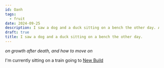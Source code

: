 ```yaml
---
id: Oanh
tags:
  - fruit
date: 2024-09-25
description: I saw a dog and a duck sitting on a bench the other day. And on growth after death.
draft: true
title: I saw a dog and a duck sitting on a bench the other day.
---
```

_on growth after death, and how to move on_

I'm currently sitting on a train going to [New Build](https://x.com/newsystems_)